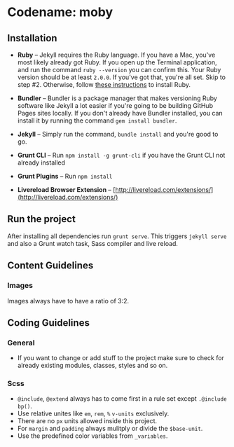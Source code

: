 # Codename: moby

## Installation

* **Ruby** – Jekyll requires the Ruby language. If you have a Mac, you've most likely already got Ruby. If you open up the Terminal application, and run the command `ruby --version` you can confirm this. Your Ruby version should be at least `2.0.0`. If you've got that, you're all set. Skip to step #2. Otherwise, follow [these instructions](https://www.ruby-lang.org/en/downloads/) to install Ruby.

* **Bundler** – Bundler is a package manager that makes versioning Ruby software like Jekyll a lot easier if you're going to be building GitHub Pages sites locally. If you don't already have Bundler installed, you can install it by running the command `gem install bundler`.

* **Jekyll** – Simply run the command, `bundle install` and you're good to go.

* **Grunt CLI** – Run `npm install -g grunt-cli` if you have the Grunt CLI not already installed

* **Grunt Plugins** – Run `npm install`

* **Livereload Browser Extension** – [http://livereload.com/extensions/](http://livereload.com/extensions/)

## Run the project

After installing all dependencies run `grunt serve`. This triggers `jekyll serve` and also a Grunt watch task, Sass compiler and live reload.

## Content Guidelines
### Images
Images always have to have a ratio of 3:2.

## Coding Guidelines

### General
* If you want to change or add stuff to the project make sure to check for already existing modules, classes, styles and so on.

### Scss
* `@include`, `@extend` always has to come first in a rule set except `.@include bp()`.
* Use relative unites like `em`, `rem`, `%` `v-units` exclusively.
* There are no `px` units allowed inside this project.
* For `margin` and `padding` always mulitply or divide the `$base-unit`.
* Use the predefined color variables from `_variables`.
